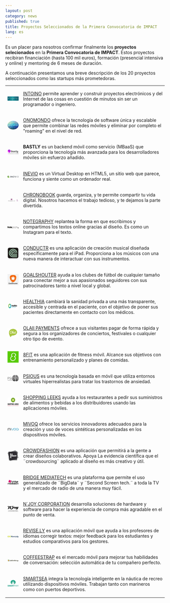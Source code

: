 ```yaml
---
layout: post
category: news
published: true
title: Proyectos Seleccionados de la Primera Convocatoria de IMPACT
lang: es
---
```


Es un placer para nosotros confirmar finalmente los **proyectos selecionados** en la **Primera Convocatoria de IMPACT**. Estos proyectos recibiran financiación (hasta 100 mil euros), formación (presencial intensiva y online) y mentoring de 6 meses de duración.

A continuación presentamos una breve descripción de los 20 proyectos seleccionados como las startups más prometedoras.


<table class="table">
<tr>
<td>
<a href="http://www.intoino.com/"><img src="/assets/intoino logo firma100.jpg"></a>
</td>
<td>
<p><a href="http://www.intoino.com/">INTOINO</a> permite aprender y construir proyectos electrónicos y del Internet de las cosas en cuestión de minutos sin ser un programador o ingeniero. </p>
</td>
</tr>
<tr>
<td>
<a href="http://onomondo.com/"><img src="/assets/ImagenNEW ONOMONDO50.jpg"></a>
</td>
<td>
<p><a href="http://onomondo.com/">ONOMONDO</a> ofrece la tecnología de software única y escalable que permite combinar las redes móviles y eliminar por completo el "roaming" en el nivel de red.</p>
</td>
</tr>
<tr>
<td>
<img src="/assets/bastly 100.jpg">
</td>
<td>
<p><strong>BASTLY</strong> es un backend móvil como servicio (MBaaS) que proporciona la tecnología más avanzada para los desarrolladores móviles sin esfuerzo añadido.</p>
</td>
</tr>
<tr>
<td>
<a href="https://www.inevio.com/"><img src="/assets/Logo inevio 100.jpg"></a>
</td>
<td>
<p><a href="https://www.inevio.com/">INEVIO</a> es un Virtual Desktop en HTML5, un sitio web que parece, funciona y siente como un ordenador real.</p>
</td>
</tr>
<tr>
<td>
<a href="https://chronobook.com/"><img src="/assets/chronobook120.jpg"></a>
</td>
<td>
<p><a href="https://chronobook.com/">CHRONOBOOK</a> guarda, organiza, y te permite compartir tu vida digital. Nosotros hacemos el trabajo tedioso, y te dejamos la parte divertida.</p>
</td>
</tr>
<tr>
<td>
<a href="https://notegraphy.com/"><img src="/assets/notegraphy100.jpg"></a>
</td>
<td>
<p><a href="https://notegraphy.com/">NOTEGRAPHY</a> replantea la forma en que escribimos y compartimos los textos online gracias al diseño. Es como un Instagram para el texto.</p>
</td>
</tr>
<tr>
<td>
<a href="http://www.conductr.net/"><img src="/assets/ConductrIcon50.jpg"></a>
</td>
<td>
<p><a href="http://www.conductr.net/">CONDUCTR</a> es una aplicación de creación musical diseñada específicamente para el iPad. Proporciona a los músicos con una nueva manera de interactuar con sus instrumentos.</p>
</td>
</tr>
<tr>
<td>
<a href="http://www.goalshouter.com/"><img src="/assets/Goalshouter_50.jpg"></a>
</td>
<td>
<p><a href="http://www.goalshouter.com/">GOALSHOUTER</a> ayuda a los clubes de fútbol de cualquier tamaño para conectar mejor a sus apasionados seguidores con sus patrocinadores tanto a nivel local y global.</p>
</td>
</tr>
<tr>
<td>
<a href="http://www.healthia.es/"><img src="/assets/healthia100 cortado.jpg"></a>
</td>
<td>
<p><a href="http://www.healthia.es/">HEALTHIA</a> cambiará la sanidad privada a una más transparente, accesible y centrada en el paciente, con el objetivo de poner sus pacientes directamente en contacto con los médicos.</p>
</td>
</tr>
<tr>
<td>
<a href="http://payments.olaii.com/"><img src="/assets/Olaii_Logo60.jpg"></a>
</td>
<td>
<p><a href="http://payments.olaii.com/">OLAII PAYMENTS</a> ofrece a sus visitantes pagar de forma rápida y segura a los organizadores de conciertos, festivales o cualquier otro tipo de evento.</p>
</td>
</tr>
<tr>
<td>
<a href="http://8fit.com/"><img src="/assets/8fit_50.jpg"></a>
</td>
<td>
<p><a href="http://8fit.com/">8FIT</a> es una aplicación de fitness móvil. Alcance sus objetivos con entrenamiento personalizado y planes de comidas.</p>
</td>
</tr>
<tr>
<td>
<a href="http://psious.com/"><img src="/assets/Psious_80.jpg"></a>
</td>
<td>
<p><a href="http://psious.com/">PSIOUS</a> es una tecnología basada en móvil que utiliza entornos virtuales hiperrealistas para tratar los trastornos de ansiedad.</p>
</td>
</tr>
<tr>
<td>
<a href="http://www.shoppingleeks.com/es/"><img src="/assets/shopping leeks80.jpg"></a>
</td>
<td>
<p><a href="http://www.shoppingleeks.com/es/">SHOPPING LEEKS</a> ayuda a los restaurantes a pedir sus suministros de alimentos y bebidas a los distribuidores usando las aplicaciones móviles.</p>
</td>
</tr>
<tr>
<td>
<a href="http://www.mivoq.it/joomla/"><img src="/assets/Mivoq-logo-100.jpg"></a>
</td>
<td>
<p><a href="http://www.mivoq.it/joomla/">MIVOQ</a> ofrece los servicios innovadores adecuados para la creación y uso de voces sintéticas personalizadas en los dispositivos móviles.</p>
</td>
</tr>
<tr>
<td>
<a href="http://dlaodmiany.pl/"><img src="/assets/crowdfashion70.jpg"></a>
</td>
<td>
<p><a href="http://dlaodmiany.pl/">CROWDFASHION</a> es una aplicación que permitirá a la gente a crear diseños colaborativos. Apoya La evidencia científica que el ¨crowdsourcing¨ aplicado al diseño es más creativo y útil.</p> 
</td>
</tr>
<tr>
<td>
<a href="http://bridgemediatech.com/en/index.html"><img src="/assets/BridgeMediatech_100.jpg"></a>
</td>
<td>
<p><a href="http://bridgemediatech.com/en/index.html">BRIDGE MEDIATECH</a> es una plataforma que permite el uso generalizado de ¨BigData¨ y ¨Second Screen tech.¨ a toda la TV y el mercado de radio de una manera muy fácil.</p>
</td>
</tr>
<tr>
<td>
<a href="http://njoycorporation.com/"><img src="/assets/njoy corporation60.jpg"></a>
</td>
<td>
<p><a href="http://njoycorporation.com/">N´JOY CORPORATION</a> desarrolla soluciones de hardware y software para hacer la experiencia de compra más agradable en el punto de venta.</p>
</td>
</tr>
<tr>
<td>
<a href="http://revise.ly/es/"><img src="/assets/Revisely logo_120.jpg"></a>
</td>
<td>
<p><a href="http://revise.ly/es/">REVISE.LY</a> es una aplicación móvil que ayuda a los profesores de idiomas  corregir textos: mejor feedback para los estudiantes y estudios comparativos para los gestores.</p>
</td>
</tr>
<tr>
<td>
<a href="http://www.coffeestrap.com/"><img src="/assets/coffee strap logo120.jpg"></a>
</td>
<td>
<p><a href="http://www.coffeestrap.com/">COFFEESTRAP</a> es el mercado móvil para mejorar tus habilidades de conversación: selección automática de tu compañero perfecto.</p>
</td>
</tr>
<tr>
<td>
<a href="http://smartport.es/"><img src="/assets/smartsea 80.jpg"></a>
</td>
<td>
<p><a href="http://smartport.es/">SMARTSEA</a> integra la tecnología inteligente en la náutica de recreo utilizando dispositivos móviles. Trabajan tanto con marineros como con puertos deportivos.</p>
</td>
</tr>
</table>